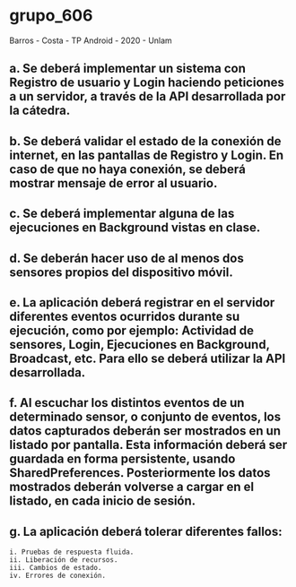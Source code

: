 # grupo_606
Barros - Costa - TP Android - 2020 - Unlam
 ## a. Se deberá implementar un sistema con Registro de usuario y Login haciendo peticiones a un servidor, a través de la API desarrollada por la cátedra. 
 ## b. Se deberá validar el estado de la conexión de internet, en las pantallas de Registro y Login. En caso de que no haya conexión, se deberá mostrar mensaje de error al usuario. 
 ## c. Se deberá implementar alguna de las ejecuciones en Background vistas en clase. 
 ## d. Se deberán hacer uso de al menos dos sensores propios del dispositivo móvil. 
 ## e. La aplicación deberá registrar en el servidor diferentes eventos ocurridos durante su ejecución, como por ejemplo: Actividad de sensores, Login, Ejecuciones en Background, Broadcast, etc. Para ello se deberá utilizar la API desarrollada. 
 ## f. Al escuchar los distintos eventos de un determinado sensor, o conjunto de eventos, los datos capturados deberán ser mostrados en un listado por pantalla. Esta información deberá ser guardada en forma persistente, usando SharedPreferences. Posteriormente los datos mostrados deberán volverse a cargar en el listado, en cada inicio de sesión. 
 ## g. La aplicación deberá tolerar diferentes fallos:
    i. Pruebas de respuesta fluida.
    ii. Liberación de recursos.
    iii. Cambios de estado.
    iv. Errores de conexión.
